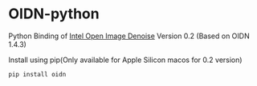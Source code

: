 # OIDN-python
Python Binding of [Intel Open Image Denoise](https://github.com/OpenImageDenoise/oidn) Version 0.2 (Based on OIDN 1.4.3)

Install using pip(Only available for Apple Silicon macos for 0.2 version)

```
pip install oidn
```
